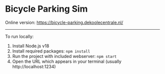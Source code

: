 # Bicycle Parking Sim

Online version: https://bicycle-parking.dekoolecentrale.nl/

---

To run locally:

1. Install Node.js v18
2. Install required packages: `npm install`
3. Run the project with included webserver: `npm start`
4. Open the URL which appears in your terminal (usually http://localhost:1234)